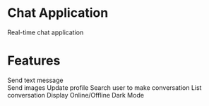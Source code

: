 # Chat Application
Real-time chat application

# Features
Send text message<br>
Send images
Update profile
Search user to make conversation
List conversation
Display Online/Offline
Dark Mode 
